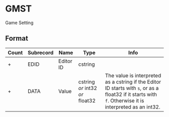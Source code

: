 GMST
====

Game Setting

## Format

Count | Subrecord | Name | Type | Info
------|-------|------|------|-----
+ | EDID | Editor ID | cstring |
+ | DATA | Value | cstring *or* int32 *or* float32 | The value is interpreted as a cstring if the Editor ID starts with `s`, or as a float32 if it starts with `f`. Otherwise it is interpreted as an int32.
